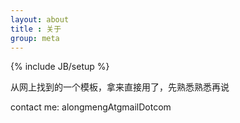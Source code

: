 ```yaml
---
layout: about
title : 关于
group: meta
---
```

{% include JB/setup %}

从网上找到的一个模板，拿来直接用了，先熟悉熟悉再说

contact me: alongmengAtgmailDotcom
